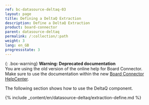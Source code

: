 ```yaml
---
ref: bc-datasource-deltaq-03
layout: page
title: Defining a DeltaQ Extraction
description: Define a DeltaQ Extraction
product: board-connector
parent: datasource-deltaq
permalink: /:collection/:path
weight: 3
lang: en_GB
progressstate: 3
---
```


{: .box-warning}
**Warning: Deprecated documentation** <br>
You are using the old version of the online help for Board Connector.<br>
Make sure to use the documentation within the new [Board Connector HelpCenter](https://helpcenter.theobald-software.com/board-connector/documentation/introduction/).

The following section shows how to use the DeltaQ component.

{% include _content/en/datasource-deltaq/extraction-define.md %}